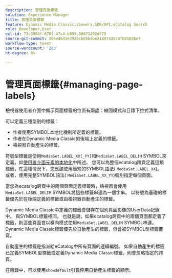 ```yaml
---
description: 管理頁面標籤
solution: Experience Manager
title: 管理頁面標籤
feature: Dynamic Media Classic,Viewers,SDK/API,eCatalog Search
role: Developer,User
exl-id: 73c3904f-678f-47c4-b895-86671402df79
source-git-commit: 206e4643e3926cb85b4be2189743578f88180be7
workflow-type: tm+mt
source-wordcount: '263'
ht-degree: 0%

---
```


# 管理頁面標籤{#managing-page-labels}

檢視器使用者介面中顯示頁面標籤的位置有兩處：縮圖模式和目錄下拉式清單。

可以定義三種型別的標籤：

* 作者使用SYMBOL本地化機制所定義的標籤。
* 作者在Dynamic Media Classic的後端上定義的標籤。
* 檢視器自動產生的標籤。

符號型標籤是使用`MediaSet.LABEL_XX[_YY]`和`MediaSet.LABEL_DELIM` SYMBOL來定義，如[使用者介面元素的本地化](../../c-html5-s7-aem-asset-viewers/c-html5-20-ecatalog-viewer-about/c-html5-20-ecatalog-viewer-localization.md#concept-cbfc39344c494eb7b9f6a272cff0cc74)中所述。 您可以為整個ecatalog跨頁定義這類標籤，在這種情況下，您應該使用簡短的SYMBOL語法( `MediaSet.LABEL_XX`)。 或者，使用完整SYMBOL語法( `MediaSet.LABEL_XX_YY`)個別指定每個頁面。

當您為ecatalog跨頁中的兩個頁面定義標籤時，檢視器會使用`MediaSet.LABEL_DELIM` SYMBOL將這些標籤串連為一個字串。 以符號為基礎的標籤優先於在後端定義的標籤或由檢視器自動產生的標籤。

Dynamic Media Classic中定義的標籤會儲存在個別頁面影像的UserData記錄中。 與SYMBOL標籤相同。 也就是說，如果ecatalog跨頁中的兩個頁面都定義了標籤，則這些頁面會以橫向模式使用`MediaSet.LABEL_DELIM` SYMBOL串連。 Dynamic Media Classic標籤優先於自動產生的標籤，但會被SYMBOL型標籤覆寫。

自動產生的標籤是指派給eCatalog中所有頁面的連續編號。 如果自動產生的標籤已定義SYMBOL型標籤或定義Dynamic Media Classic標籤，則會忽略指定的跨頁。

在目錄中，可以使用`showdefault`引數停用自動產生標籤的顯示。
